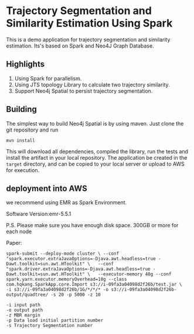 # Trajectory Segmentation and Similarity Estimation Using Spark


This is a demo application for trajectory segmentation and similarity estimation. Its's based on Spark and Neo4J Graph Database. 

## Highlights

 1. Using Spark for parallelism.
 2. Using JTS topology Library to calculate two trajectory similarity.
 3. Support Neo4j Spatial to persist trajectory segmentation.


## Building

The simplest way to build Neo4j Spatial is by using maven. Just clone the git repository and run

    mvn install

This will download all dependencies, compiled the library, run the tests and install the artifact in your local repository. The application be created in the  `target`  directory, and can be copied to your local server or upload to AWS for execution.


## deployment into AWS

we recommend using EMR as Spark Environment.

Software Version:emr-5.5.1

P.S. Please make sure you have enough disk space. 300GB or more for each node

Paper:




`spark-submit --deploy-mode cluster \
    --conf "spark.executor.extraJavaOptions=-Djava.awt.headless=true -Dawt.toolkit=sun.awt.HToolkit" \  
    --conf "spark.driver.extraJavaOptions=-Djava.awt.headless=true -Dawt.toolkit=sun.awt.HToolkit" \  
    --executor-memory 40g --conf spark.yarn.executor.memoryOverhead=10g --class com.hqkang.SparkApp.core.Import s3://i-09fa3a04098d2f26b/test.jar \  
    -i s3://i-09fa3a04098d2f26b/1G/*/*/* -o s3://i-09fa3a04098d2f26b-output/quadtree/ -s 20 -p 5000 -z 10`
    
    
    
    
    -i input path
    -o output path
    -z MBR margin
    -p Data load initial partition number
    -s Trajectory Segmentation number
    
